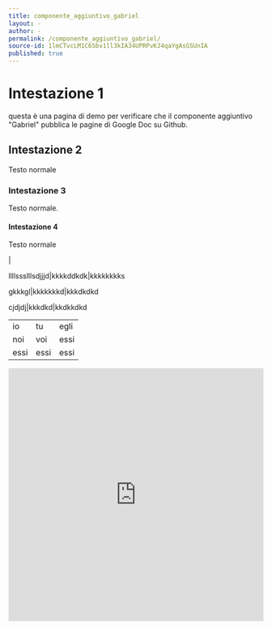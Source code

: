 ```yaml
---
title: componente_aggiuntivo_gabriel
layout: -
author: -
permalink: /componente_aggiuntivo_gabriel/
source-id: 1lmCTvcLM1C6Sbv1ll3kIA34UPRPvKJ4qaYgAsGSUnIA
published: true
---
```

# Intestazione 1

questa è una pagina di demo per verificare che il componente aggiuntivo "Gabriel" pubblica le pagine di Google Doc su Github.

## Intestazione 2

Testo normale

### Intestazione 3

Testo normale.

#### Intestazione 4

Testo normale

|

llllssslllsdjjjd|kkkkddkdk|kkkkkkkks

gkkkgl|kkkkkkkd|kkkdkdkd

cjdjdj|kkkdkd|kkdkkdkd

<table>
  <tr>
    <td>io</td>
    <td>tu</td>
    <td>egli</td>
  </tr>
  <tr>
    <td>noi</td>
    <td>voi</td>
    <td>essi</td>
  </tr>
  <tr>
    <td>essi</td>
    <td>essi</td>
    <td>essi</td>
  </tr>
</table>


<iframe width="100%" height="500" src="https://www.youtube.com/embed/[zrKOS2LiWTU](https://www.youtube.com/watch?v=zrKOS2LiWTU)" frameborder="0" allow="autoplay></iframe>

## Intestazione 1

questa è una pagina di demo per verificare che il componente aggiuntivo "Gabriel" pubblica le pagine di Google Doc su Github.

### Intestazione 2

Testo normale

#### Intestazione 3

Testo normale.

##### Intestazione 4

Testo normale

|

llllssslllsdjjjd | kkkkddkdk|kkkkkkkks

gkkkgl | kkkkkkkd | kkkdkdkd

cjdjdj | kkkdkd | kkdkkdkd

<table>

  <tr>

   <td>io

   </td>

   <td>tu

   </td>

   <td>egli

   </td>

  </tr>

  <tr>

   <td>noi

   </td>

   <td>voi

   </td>

   <td>essi

   </td>

  </tr>

  <tr>

   <td>essi

   </td>

   <td>essi

   </td>

   <td>essi

   </td>

  </tr>

</table>

```

iframe width="100%" height="500" src="https://www.youtube.com/embed/zrKOS2LiWTU" frameborder="0" allow="autoplay```

